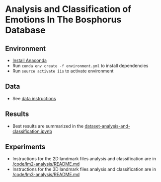 # Analysis and Classification of Emotions In The Bosphorus Database

## Environment
  - [Install Anaconda ](https://www.continuum.io/downloads)
  - Run ``conda env create -f environment.yml`` to install dependencies
  - Run ``source activate iis`` to activate environment

## Data
  - See [data instructions](/data/README.md)

## Results
  - Best results are summarized in the [dataset-analysis-and-classification.ipynb](/code/dataset-analysis-and-classification.ipynb)

## Experiments
  - Instructions for the 2D landmark files analysis and classification are in [/code/lm2-analysis/README.md](/code/lm2-analysis/README.md)
  - Instructions for the 3D landmark files analysis and classification are in [/code/lm3-analysis/README.md](/code/lm3-analysis/README.md)
